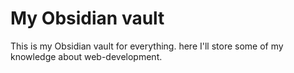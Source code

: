 # My Obsidian vault

This is my Obsidian vault for everything. here I'll store some of my knowledge about web-development.